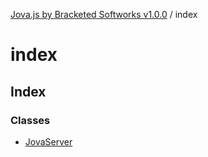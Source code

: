 [Jova.js by Bracketed Softworks v1.0.0](../wiki/modules) / index

# index

## Index

### Classes

- [JovaServer](../wiki/index.Class.JovaServer)
